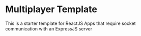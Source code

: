 # Multiplayer Template

This is a starter template for ReactJS Apps that require socket communication with an ExpressJS server
